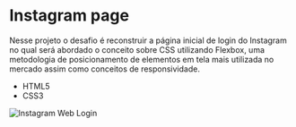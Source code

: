 # Instagram page
Nesse projeto o desafio é reconstruir a página inicial de login do Instagram
no qual será abordado o conceito sobre CSS utilizando Flexbox, uma metodologia de posicionamento de elementos em tela mais 
utilizada no mercado assim como conceitos de responsividade.

* HTML5
* CSS3

<img src="https://i.redd.it/fdkk4ajqzmi71.png" alt="Instagram Web Login">

